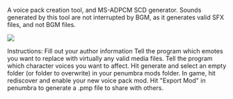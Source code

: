 A voice pack creation tool, and MS-ADPCM SCD generator.
Sounds generated by this tool are not interrupted by BGM, as it generates valid SFX files, and not BGM files.

![](https://i.gyazo.com/0fc192e7d9dbabd15b30b08340da59ed.png)

Instructions:
Fill out your author information
Tell the program which emotes you want to replace with virtually any valid media files.
Tell the program which character voices you want to affect.
Hit generate and select an empty folder (or folder to overwrite) in your penumbra mods folder.
In game, hit rediscover and enable your new voice pack mod.
Hit "Export Mod" in penumbra to generate a .pmp file to share with others. 
